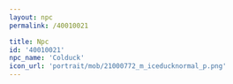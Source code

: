 ```yaml
---
layout: npc
permalink: /40010021

title: Npc
id: '40010021'
npc_name: 'Colduck'
icon_url: 'portrait/mob/21000772_m_iceducknormal_p.png'
---
```

